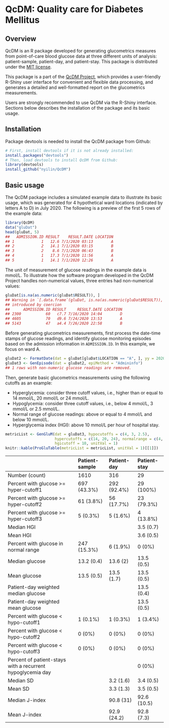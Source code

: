 # QcDM: **Q**uality **c**are for **D**iabetes **M**ellitus

## Overview

QcDM is an R package developed for generating glucometrics measures from
point-of-care blood glucose data at three different units of analysis:
patient-sample, patient-day, and patient-stay. This package is
distributed under the [MIT license](LICENSE).

This package is a part of the [QcDM
Project](https://github.com/nyilin/QcDM_Project.git), which provides a
user-friendly R-Shiny user interface for convenient and flexible data
processing, and generates a detailed and well-formatted report on the
glucometrics measurements.

Users are strongly recommended to use QcDM via the R-Shiny interface.
Sections below describes the installation of the package and its basic
usage.

## Installation

Package devtools is needed to install the QcDM package from Github:

``` r
# First, install devtools if it is not already installed:
install.packages("devtools")
# Then, load devtools to install QcDM from Github:
library(devtools)
install_github("nyilin/QcDM")
```

## Basic usage

The QcDM package includes a simulated example data to illustrate its
basic usage, which was generated for 4 hypothetical ward locations
(indicated by letters A to D) in July 2020. The following is a preview
of the first 5 rows of the example data:

``` r
library(QcDM)
data("gluDat")
head(gluDat, 5)
##   ADMISSION.ID RESULT    RESULT.DATE LOCATION
## 1            1   12.6 7/1/2020 03:13        A
## 2            2   14.1 7/1/2020 03:15        B
## 3            2    8.6 7/1/2020 06:43        B
## 4            1   17.3 7/1/2020 11:56        A
## 5            1   14.1 7/1/2020 12:26        A
```

The unit of measurement of glucose readings in the example data is
mmol/L. To illustrate how the software program developed in the QcDM
Project handles non-numerical values, three entries had non-numerical
values:

``` r
gluDat[is.na(as.numeric(gluDat$RESULT)), ]
## Warning in `[.data.frame`(gluDat, is.na(as.numeric(gluDat$RESULT)), ): NAs
## introduced by coercion
##      ADMISSION.ID RESULT     RESULT.DATE LOCATION
## 2300           60   c7.7 7/16/2020 14:04        D
## 4605           70   d9.6 7/24/2020 13:53        A
## 5143           47   a4.4 7/26/2020 22:58        B
```

Before generating glucometrics measurements, first process the date-time
stamps of glucose readings, and identify glucose monitoring episodes
based on the admission information in `ADMISSION.ID`. In this example,
we focus on ward A.

``` r
gluDat2 <- FormatDate(dat = gluDat[gluDat$LOCATION == "A", ], yy = 2020, mm = 7)
gluDat3 <- GenEpisode(dat = gluDat2, epiMethod = "Admininfo")
## 1 rows with non-numeric glucose readings are removed.
```

Then, generate basic glucometrics measurements using the following
cutoffs as an example:

-   Hyperglycemia: consider three cutoff values, i.e., higher than or
    equal to 14 mmol/L, 20 mmol/L or 24 mmol/L.
-   Hypoglycemia: consider three cutoff values, i.e., below 4 mmol/L, 3
    mmol/L or 2.5 mmol/L.
-   Normal range of glucose readings: above or equal to 4 mmol/L and
    below 10 mmol/L.
-   Hyperglycemia index (HGI): above 10 mmol/L per hour of hospital
    stay.

``` r
metricList <- GenGluM(dat = gluDat3, hypocutoffs = c(4, 3, 2.5),
                      hypercutoffs = c(14, 20, 24), normalrange = c(4, 10),
                      hgicutoff = 10, unitVal = 1)
knitr::kable(ProGluTable(metricList = metricList, unitVal = 1)[[1]])
```

|                                                            | Patient-sample | Patient-day | Patient-stay |
|:-----------------------------------------------------------|:---------------|:------------|:-------------|
| Number (count)                                             | 1610           | 316         | 29           |
| Percent with glucose &gt;= hyper-cutoff1                   | 697 (43.3%)    | 292 (92.4%) | 29 (100%)    |
| Percent with glucose &gt;= hyper-cutoff2                   | 61 (3.8%)      | 56 (17.7%)  | 23 (79.3%)   |
| Percent with glucose &gt;= hyper-cutoff3                   | 5 (0.3%)       | 5 (1.6%)    | 4 (13.8%)    |
| Median HGI                                                 |                |             | 3.5 (0.7)    |
| Mean HGI                                                   |                |             | 3.6 (0.5)    |
| Percent with glucose in normal range                       | 247 (15.3%)    | 6 (1.9%)    | 0 (0%)       |
| Median glucose                                             | 13.2 (0.4)     | 13.6 (2)    | 13.5 (0.5)   |
| Mean glucose                                               | 13.5 (0.5)     | 13.5 (1.7)  | 13.5 (0.5)   |
| Patient-day weighted median glucose                        |                |             | 13.5 (0.4)   |
| Patient-day weighted mean glucose                          |                |             | 13.5 (0.5)   |
| Percent with glucose &lt; hypo-cutoff1                     | 1 (0.1%)       | 1 (0.3%)    | 1 (3.4%)     |
| Percent with glucose &lt; hypo-cutoff2                     | 0 (0%)         | 0 (0%)      | 0 (0%)       |
| Percent with glucose &lt; hypo-cutoff3                     | 0 (0%)         | 0 (0%)      | 0 (0%)       |
| Percent of patient-stays with a recurrent hypoglycemia day |                |             | 0 (0%)       |
| Median SD                                                  |                | 3.2 (1.6)   | 3.4 (0.5)    |
| Mean SD                                                    |                | 3.3 (1.3)   | 3.5 (0.5)    |
| Median J-index                                             |                | 90.8 (31)   | 92.6 (10.5)  |
| Mean J-index                                               |                | 92.9 (24.2) | 92.8 (7.3)   |
